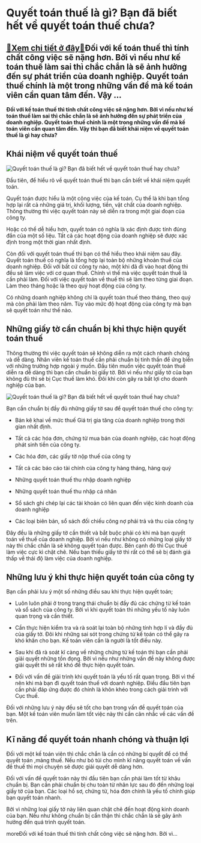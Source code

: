 Quyết toán thuế là gì? Bạn đã biết hết về quyết toán thuế chưa?
===============================================================

[:gift:Xem chi tiết ở đây:gift:](https://hddtvn.com/quyet-toan-thue-la-gi-ban-da-biet-het-ve-quyet-toan-thue-chua/)Đối với kế toán thuế thì tính chất công việc sẽ nặng hơn. Bởi vì nếu như kế toán thuế làm sai thì chắc chắn là sẽ ảnh hưởng đến sự phát triển của doanh nghiệp. Quyết toán thuế chính là một trong những vấn đề mà kế toán viên cần quan tâm đến. Vậy …
-------------------------------------------------------------------------------------------------------------------------------------------------------------------------------------------------------------------------------------------------------

**Đối với kế toán thuế thì tính chất công việc sẽ nặng hơn. Bởi vì nếu như kế toán thuế làm sai thì chắc chắn là sẽ ảnh hưởng đến sự phát triển của doanh nghiệp. Quyết toán thuế chính là một trong những vấn đề mà kế toán viên cần quan tâm đến. Vậy thì bạn đã biết khái niệm về quyết toán thuế là gì hay chưa?**


Khái niệm về quyết toán thuế
----------------------------


![Quyết toán thuế là gì? Bạn đã biết hết về quyết toán thuế hay chưa?](https://hddtvn.com/wp-content/uploads/2021/01/nop-lai-quyet-toan-thue-tncn-co-bi-phat-khong-2.jpg)


Đầu tiên, để hiểu rõ về quyết toán thuế thì bạn cần biết về khái niệm quyết toán.


Quyết toán được hiểu là một công việc của kế toán. Cụ thể là khi bạn tổng hợp lại rất cả những giá trị, khối lượng, tiền, vật chất của doanh nghiệp. Thông thường thì việc quyết toán này sẽ diễn ra trong một giai đoạn của công ty.


Hoặc có thể dễ hiểu hơn, quyết toán có nghĩa là xác định được tính đúng đắn của một số liệu. Tất cả các hoạt động của doanh nghiệp sẽ được xác định trong một thời gian nhất định.


Còn đối với quyết toán thuế thì bạn có thể hiểu theo khái niệm sau đây. Quyết toán thuế có nghĩa là tổng hợp lại toàn bộ những khoản thuế của doanh nghiệp. Đối với bất cứ công ty nào, một khi đã đi vào hoạt động thì đều sẽ làm việc với cơ quan thuế. Chính vì thế mà việc quyết toán thuế là cần phải làm. Đối với việc quyết toán về thuế thì sẽ làm theo từng giai đoạn. Làm theo tháng hoặc là theo quý hoạt động của công ty.


Có những doanh nghiệp không chỉ là quyết toán thuế theo tháng, theo quý mà còn phải làm theo năm. Tùy vào mức độ hoạt động của công ty mà bạn sẽ quyết toán như thế nào.


Những giấy tờ cần chuẩn bị khi thực hiện quyết toán thuế
--------------------------------------------------------


Thông thường thì việc quyết toán sẽ không diễn ra một cách nhanh chóng và dễ dàng. Nhân viên kế toán thuế cần phải chuẩn bị tinh thần để ứng biến với những trường hợp ngoài ý muốn. Đầu tiên muốn việc quyết toán thuế diễn ra dễ dàng thì bạn cần chuẩn bị giấy tờ. Bởi vì nếu như giấy tờ của bạn không đủ thì sẽ bị Cục thuế làm khó. Đôi khi còn gây ra bất lợi cho doanh nghiệp của bạn.


![Quyết toán thuế là gì? Bạn đã biết hết về quyết toán thuế hay chưa?](https://hddtvn.com/wp-content/uploads/2021/01/tax-audit.png)


Bạn cần chuẩn bị đầy đủ những giấy tờ sau để quyết toán thuế cho công ty:




* Bản kê khai về mức thuế Giá trị gia tăng của doanh nghiệp trong thời gian nhất định.

* Tất cả các hóa đơn, chứng từ mua bán của doanh nghiệp, các hoạt động phát sinh tiền của công ty.

* Các hóa đơn, các giấy tờ nộp thuế của công ty

* Tất cả các báo cáo tài chính của công ty hàng tháng, hàng quý

* Những quyết toán thuế thu nhập doanh nghiệp

* Những quyết toán thuế thu nhập cá nhân

* Sổ sách ghi chép lại các tài khoản có liên quan đến việc kinh doanh của doanh nghiệp

* Các loại biên bản, sổ sách đối chiếu công nợ phải trả và thu của công ty



Đây đều là những giấy tờ cần thiết và bắt buộc phải có khi mà bạn quyết toán về thuế của doanh nghiệp. Bởi vì nếu như không có những loại giấy tờ này thì chắc chắn là sẽ không quyết toán được. Bên cạnh đó thì Cục thuế làm việc cực kì chặt chẽ. Nếu bạn thiếu giấy tờ thì rất có thể sẽ bị đánh giá thấp về thái độ làm việc của doanh nghiệp.


Những lưu ý khi thực hiện quyết toán của công ty
------------------------------------------------


Bạn cần phải lưu ý một số những điều sau khi thực hiện quyết toán;




* Luôn luôn phải ở trong trạng thái chuẩn bị đầy đủ các chứng từ kế toán và sổ sách của công ty. Bởi vì khi quyết toán thì những yếu tố này luôn quan trọng và cần thiết.

* Cần thực hiện kiểm tra và rà soát lại toàn bộ những tính hợp lí và đầy đủ của giấy tờ. Đôi khi những sai sót trong chứng từ kế toán có thể gây ra khó khăn cho bạn. Kế toán viên cần là người là tốt điều này.

* Sau khi đã rà soát kĩ càng về những chứng từ kế toán thì bạn cần phải giải quyết những tồn đọng. Bởi vì nếu như những vấn đề này không được giải quyết thì sẽ rất khó để thực hiện quyết toán.

* Đối với vấn đề giải trình khi quyết toán là yếu tố rất quan trọng. Bởi vì thế nên khi mà bạn đi quyết toán thuế với doanh nghiệp. Điều đầu tiên bạn cần phải đáp ứng được đó chính là khôn khéo trong cách giải trình với Cục thuế.



Đối với những lưu ý này đều sẽ tốt cho bạn trong vấn đề quyết toán của bạn. Một kế toán viên muốn làm tốt việc này thì cần cân nhắc về các vấn đề trên.


Kĩ năng để quyết toán nhanh chóng và thuận lợi
----------------------------------------------


Đối với một kế toán viên thì chắc chắn là cần có những bí quyết để có thể quyết toán ,mảng thuế. Nếu như bỏ túi cho mình kĩ năng quyết toán về vấn đề thuế thì mọi chuyện sẽ được giải quyết dễ dàng hơn.


Đối với vấn đề quyết toán này thì đầu tiên bạn cần phải làm tốt từ khâu chuẩn bị. Bạn cần phải chuẩn bị chu toàn từ nhân lực sau đó đến những loại giấy tờ của bạn. Các loại hồ sơ, chứng từ, hóa đơn chính là yếu tố chính giúp bạn quyết toán nhanh.


Bởi vì những loại giấy tờ này liên quan chặt chẽ đến hoạt động kinh doanh của bạn. Nếu như không chuẩn bị cẩn thận thì chắc chắn là sẽ gây ảnh hưởng đến quá trình quyết toán.


moreĐối với kế toán thuế thì tính chất công việc sẽ nặng hơn. Bởi vì…


